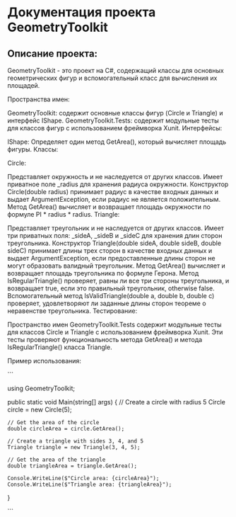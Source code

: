 # Документация проекта GeometryToolkit

## Описание проекта:

GeometryToolkit - это проект на C#, содержащий классы для основных геометрических фигур и вспомогательный класс для вычисления их площадей.

Пространства имен:

GeometryToolkit: содержит основные классы фигур (Circle и Triangle) и интерфейс IShape.
GeometryToolkit.Tests: содержит модульные тесты для классов фигур с использованием фреймворка Xunit.
Интерфейсы:

IShape: Определяет один метод GetArea(), который вычисляет площадь фигуры.
Классы:

Circle:

Представляет окружность и не наследуется от других классов.
Имеет приватное поле _radius для хранения радиуса окружности.
Конструктор Circle(double radius) принимает радиус в качестве входных данных и выдает ArgumentException, если радиус не является положительным.
Метод GetArea() вычисляет и возвращает площадь окружности по формуле PI * radius * radius.
Triangle:

Представляет треугольник и не наследуется от других классов.
Имеет три приватных поля: _sideA, _sideB и _sideC для хранения длин сторон треугольника.
Конструктор Triangle(double sideA, double sideB, double sideC) принимает длины трех сторон в качестве входных данных и выдает ArgumentException, если предоставленные длины сторон не могут образовать валидный треугольник.
Метод GetArea() вычисляет и возвращает площадь треугольника по формуле Герона.
Метод IsRegularTriangle() проверяет, равны ли все три стороны треугольника, и возвращает true, если это правильный треугольник, otherwise false.
Вспомогательный метод IsValidTriangle(double a, double b, double c) проверяет, удовлетворяют ли заданные длины сторон теореме о неравенстве треугольника.
Тестирование:

Пространство имен GeometryToolkit.Tests содержит модульные тесты для классов Circle и Triangle с использованием фреймворка Xunit. Эти тесты проверяют функциональность метода GetArea() и метода IsRegularTriangle() класса Triangle.

Пример использования:

\```

using GeometryToolkit;

public static void Main(string[] args)
{
    // Create a circle with radius 5
    Circle circle = new Circle(5);

    // Get the area of the circle
    double circleArea = circle.GetArea();

    // Create a triangle with sides 3, 4, and 5
    Triangle triangle = new Triangle(3, 4, 5);

    // Get the area of the triangle
    double triangleArea = triangle.GetArea();

    Console.WriteLine($"Circle area: {circleArea}");
    Console.WriteLine($"Triangle area: {triangleArea}");
}

\```
